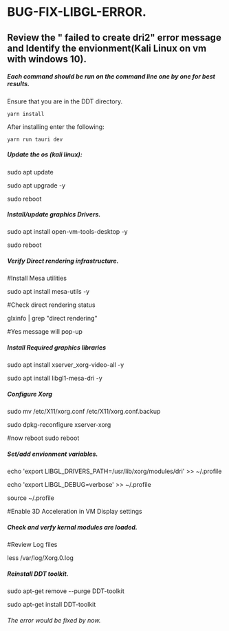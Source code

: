 # BUG-FIX-LIBGL-ERROR.

## Review the " failed to create dri2" error message and Identify the envionment(Kali Linux on vm with windows 10).

##### Each command should be run on the command line one by one for best results.

Ensure that you are in the DDT directory. 

```yarn install```

After installing enter the following: 

```yarn run tauri dev```

##### Update the os (kali linux):

sudo apt update

sudo apt upgrade -y

sudo reboot

##### Install/update graphics Drivers.

sudo apt install open-vm-tools-desktop -y

sudo reboot

##### Verify Direct rendering infrastructure.

#Install Mesa utilities

sudo apt install mesa-utils -y

#Check direct rendering status

glxinfo | grep "direct rendering"

#Yes message will pop-up

##### Install Required graphics libraries

sudo apt install xserver_xorg-video-all -y

sudo apt install libgl1-mesa-dri -y

##### Configure Xorg

sudo mv /etc/X11/xorg.conf /etc/X11/xorg.conf.backup

sudo dpkg-reconfigure xserver-xorg

#now reboot
sudo reboot

##### Set/add envionment variables.

echo 'export LIBGL_DRIVERS_PATH=/usr/lib/xorg/modules/dri' >> ~/.profile

echo 'export LIBGL_DEBUG=verbose' >> ~/.profile

source ~/.profile

#Enable 3D Acceleration in VM Display settings

##### Check and verfy kernal modules are loaded.

#Review Log files

less /var/log/Xorg.0.log

##### Reinstall DDT toolkit.

sudo apt-get remove --purge DDT-toolkit

sudo apt-get install DDT-toolkit

###### The error would be fixed by now.
